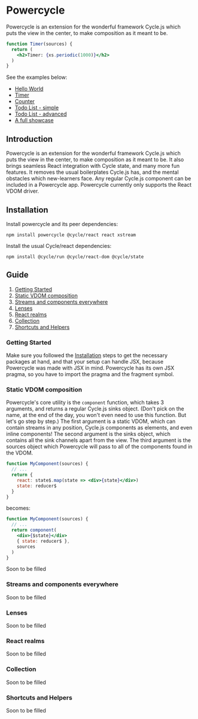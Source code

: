 # Powercycle
Powercycle is an extension for the wonderful framework Cycle.js which puts the view in the center, to make composition as it meant to be.

```jsx
function Timer(sources) {
  return (
    <h2>Timer: {xs.periodic(1000)}</h2>
  )
}
```

See the examples below:
* [Hello World](https://codesandbox.io/s/94n4j2vxmw)
* [Timer](https://codesandbox.io/s/1znx4w2xwq)
* [Counter](https://codesandbox.io/s/5w53z5401p)
* [Todo List - simple](https://codesandbox.io/s/n7m44yjo0j)
* [Todo List - advanced](https://codesandbox.io/s/2wv3r9ojqp)
* [A full showcase](https://codesandbox.io/s/nkl4y01600)

## Introduction

Powercycle is an extension for the wonderful framework Cycle.js which puts the view in the center, to make composition as it meant to be. It also brings seamless React integration with Cycle state, and many more fun features. It removes the usual boilerplates Cycle.js has, and the mental obstacles which new-learners face. Any regular Cycle.js component can be included in a Powercycle app. Powercycle currently only supports the React VDOM driver.

## Installation

Install powercycle and its peer dependencies:

`npm install powercycle @cycle/react react xstream`

Install the usual Cycle/react dependencies:

`npm install @cycle/run @cycle/react-dom @cycle/state`

## Guide

1. [Getting Started](#getting-started)
1. [Static VDOM composition](#static-vdom-composition)
1. [Streams and components everywhere](#streams-and-components-everywhere)
1. [Lenses](#lenses)
1. [React realms](#react-realms)
1. [Collection](#collection)
1. [Shortcuts and Helpers](#shortcuts-and-helpers)

### Getting Started

Make sure you followed the [Installation](#installation) steps to get the necessary packages at hand, and that your setup can handle JSX, because Powercycle was made with JSX in mind. Powercycle has its own JSX pragma, so you have to import the pragma and the fragment symbol.

### Static VDOM composition

Powercycle's core utility is the `component` function, which takes 3 arguments, and returns a regular Cycle.js sinks object. (Don't pick on the name, at the end of the day, you won't even need to use this function. But let's go step by step.) The first argument is a static VDOM, which can contain streams in any position, Cycle.js components as elements, and even inline components! The second argument is the sinks object, which contains all the sink channels apart from the view. The third argument is the sources object which Powercycle will pass to all of the components found in the VDOM.

```jsx
function MyComponent(sources) {
  // ...
  return {
    react: state$.map(state => <div>{state}</div>)
    state: reducer$
  }
}
```

becomes:

```jsx
function MyComponent(sources) {
  // ...
  return component(
    <div>{$state}</div>
    { state: reducer$ },
    sources
  )
}
```


Soon to be filled

### Streams and components everywhere

Soon to be filled

### Lenses

Soon to be filled

### React realms

Soon to be filled

### Collection

Soon to be filled

### Shortcuts and Helpers

Soon to be filled
